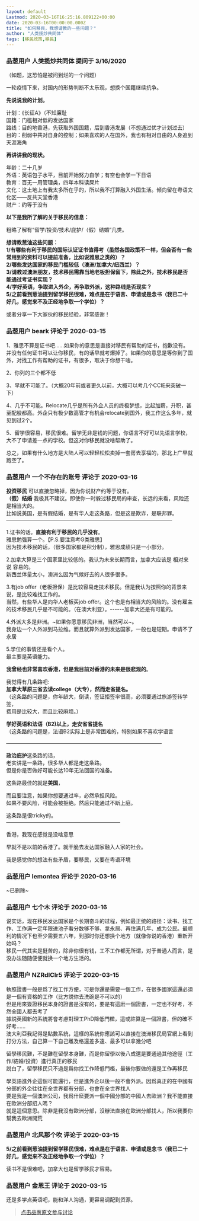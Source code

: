 ```yaml
---
layout: default
Lastmod: 2020-03-16T16:25:16.809122+00:00
date: 2020-03-16T00:00:00.000Z
title: "如何移民，我想请教的一些问题？"
author: "人类揽炒共同体"
tags: [移民政策,移民]
---
```



### 品葱用户 **人类揽炒共同体** 提问于 3/16/2020
    
（如题，这恐怕是被问到烂的一个问题）  
  
一轮疫情下来，对国内的形势判断不太乐观，想换个国籍继续抗争。  
  
**先说说我的计划。**  
  
计划：《长征A》（不知廉耻  
国籍：门槛相对低的发达国家  
路线：目的地香港，先获取外国国籍，后到香港发展（不想通过优才计划过去）  
目的：削弱中共对自身的控制；如果喜欢的人在国外，我也有相对自由的人身追到天涯海角  
  
**再讲讲我的现状。**  
  
年龄：二十几岁  
外语：英语包子水平，目前开始努力自学；有空也会学一下日语  
教育：百无一用管理类，四年本科读屎片  
文化：这土地上有我太多所在乎的，所以我不打算融入外国生活。倾向留在粤语文化区——反共天堂香港  
财产：约等于没有  
  
**以下是我所了解的关于移民的信息：**  
  
粗略了解有“留学/投资/技术/庇护/（假）结婚”几类。  
  
**想请教葱油这些问题：**  
**1/有哪些有利于移民的国际认证证书值得考（虽然各国政策不一样，但会否有一些常用到的资料可以提前准备，比如说雅思之类的）？**  
**2/哪些发达国家的移民门槛较低（澳洲/加拿大/纽西兰）？**  
**3/请教过澳洲朋友，技术移民需靠当地老板担保留下，除此之外，技术移民是否能通过考证书实现？**  
**4/学好英语，争取进入外企，再争取外派，这种路线是否现实？**  
**5/之前看到葱油提到留学移民很难，难点是在于语言、申请或是念书（我已二十好几，感觉来不及正经地争取一个学位）？**  
  
或者分享一下大家伙的移民经验，非常感谢！
    
                

### 品葱用户 **beark** 评论于 2020-03-15
        
1、雅思不算是证书吧……如果你的意思是直接对移民有帮助的证书，抱歉没有。并没有任何证书可以让你移民，有的话早就考爆掉了。如果你的意思是等你到了国外，对找工作有帮助的证书，有很多，取决于你想干啥。  
  
2、你列的三个都不低  
  
3、早就不可能了。（大概20年前或者更久以前，大概可以考几个CCIE来突破一下）  
  
4、几乎不可能。Relocate几乎是所有外企人员的终极梦想，比起加薪，升职，甚至配股都高。外企只有极少数高管才有机会relocate到国外，我工作这么多年，就见到过2个。  
  
5、留学很容易，移民很难。留学无非是钱的问题，你语言不好可以先语言学校，大不了申请差一点的学校。但这对你移民就没啥帮助了。  
  
总之，如果有什么地方是大陆人可以轻轻松松卖掉一套房去享福的，那北上广早就跑空了。
        
                

### 品葱用户 **一个不存在的账号** 评论于 2020-03-16
        
**投资移民** 可以直接忽略掉，因为你说财产约等于没有。  
**（假）结婚** 我极其不建议。即使你一时躲过移民局的审查，长远的来看，风险还是相当大的。  
比如说美国，是有假结婚，是有华人走这条路，但是这是欺诈，是联邦罪。  
————————————————————————————————  
  
1.证书的话。**直接有利于移民的几乎没有**。  
雅思勉强算一个。【P.S.要注意考G类雅思】  
因为技术移民的话，（很多国家都是积分制），雅思成绩只是一小部分。  
  
2.加拿大算是三个国家里比较低的。我认为未来长期而言，加拿大应该是 相对来说 容易的。  
新西兰体量太小，澳洲么因为气候好去的人很多很多。  
  
3.有job offer（老板担保）是比较容易走技术移民。但是我认为按照你的背景来说，是比较难找工作的。  
当然，有些华人是向华人老板买job offer。这个也是有相当大的风险的。没有雇主的技术移民几乎是不可能的。（在澳大利亚）。------加拿大还是有可能的。  
  
4.外派大多是非洲。~如果你愿意移民非洲，当然可以~。  
我身边一个人外派到马拉维。而且就算外派到发达国家，一般也是短期。申请不了永居  
  
5.学位的事情还是看个人。  
最主要是英语能力。  
  
  
  
**我曾经也非常喜欢香港，但是我目前对香港的未来是很悲观的**。  
  
我觉得有几条路吧:  
**加拿大草原三省去读college（大专），然而走省提名。**  
（这条路的问题是，你年龄大，倒读，签证拒签率很高，必须要通过旅游签转学签，  
费用是比较大，而且比较麻烦。）  
  
**学好英语和法语（B2)以上，走安省省提名**  
（这条路的问题是，法语B2实际上是非常困难的，特别如果不喜欢学语言  
  
——————————————————————————————  
  
**政治庇护**这条路的话，  
老实讲是一条路，很多华人都是走这条路。  
但是你是否做好可能长达10年无法回国的准备。  
  
这条路最佳的就是**美国**，  
  
而且要注意，如果你想要通过率，必然承担风险。  
如果不要风险，可能会被拒绝。然后只能通过不断上庭。  
  
  
这条路是很tricky的。  
——————————————————————  
  
香港，我现在感觉是没啥意思  
  
早就不是以前的香港了。就干脆去发达国家融入人家的社会。  
  
  
  
  
  
  
我是感觉你的想法有些矛盾，要移民，又要在粤语环境
        
                

### 品葱用户 **lemontea** 评论于 2020-03-16
        
~已删除~
        
                

### 品葱用户 **七个木** 评论于 2020-03-16
        
说实话，现在移民发达国家是个长期奋斗的过程，例如最正统的路径：读书、找工作、工作满一定年限进池子看分数够不够、拿永居、再住满几年、成为公民。最顺利的情况下也至少需要五六年，到那时你还想换个地方（就像你说的香港）重新开始吗？  
移民一代其实是挺苦的，除非你很有钱，工不工作都无所谓，对于普通人而言，是没办法随随便便就换一个地方生活的。
        
                

### 品葱用户 **NZRdlClr5** 评论于 2020-03-15
        
執照證書一般是爲了找工作方便，可是你還是需要一個工作，在很多國家這還必須是一個有資格的工作（比方説你去洗碗是不可以的）  
但是用來簽證移民本身的證書是沒有的，要是有這麽一個證書，一定也不好考，不然全國人都去考了  
據説英國新的系統將會考慮對理工PhD降低門檻，這或許算是一個證書，但的確不好考……  
澳大利亞我記得是點數系統，這樣的系統你應該可以直接在澳洲移民局官網上看到打分方法，自己算一下自己離及格還差多遠、最多可以拿幾分吧  
  
留學移民難，不是難在留學本身難，而是你留學以後八成還是要通過其他途徑（工作/結婚/投資）進行真正的移民  
説白了，留學移民只不過是爲你找工作降低門檻，最後你要做的還是工作再移民  
  
學英語進外企這個可能還行，但是進外企以後一般不會外派。因爲真正的在中國有分部的外企往往在全世界都有分部，也會在全世界找人  
要是我是一個澳洲公司，我爲什麽要派一個中國分部的中國人去歐洲？我不能直接在歐洲分部招人嗎？  
就是這個意思。除非是我沒有歐洲分部，沒辦法直接在歐洲分部找人，所以我要你幫我去歐洲開荒
        
                

### 品葱用户 **北风那个吹** 评论于 2020-03-15
        
**5/之前看到葱油提到留学移民很难，难点是在于语言、申请或是念书（我已二十好几，感觉来不及正经地争取一个学位）？**  
  
读书不是很难吧，加拿大也是留学移民才容易。
        
                

### 品葱用户 **金恩王** 评论于 2020-03-15
        
还是多学点英语吧，能和洋人沟通，更容易调配到资源。
        
                





> [点击品葱原文参与讨论](https://pincong.rocks/question/21159)

